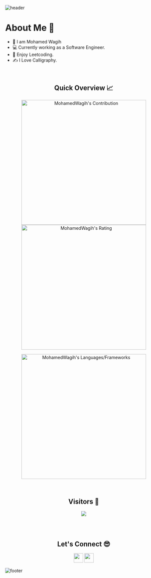 ![header](https://capsule-render.vercel.app/api?type=waving&color=gradient&height=280&section=header&text=Hi%20there%20%F0%9F%91%8B&fontSize=90)

<!--
**MohamedWagih/MohamedWagih** is a ✨ _special_ ✨ repository because its `README.md` (this file) appears on your GitHub profile.

Here are some ideas to get you started:

- 🔭 I’m currently working on
- 🌱 I’m currently learning ...
- 👯 I’m looking to collaborate on ...
- 🤔 I’m looking for help with ...
- 💬 Ask me about ...
- 📫 How to reach me: ...
- 😄 Pronouns: ...
- ⚡ Fun fact: ...
-->
<h1>About Me 📌</h1>

- 👋 I am Mohamed Wagih
- 💻 Currently working as a Software Engineer.
- 🌱 Enjoy Leetcoding.
- ✍ I Love Calligraphy.
<!--
- 💁‍♂️ I also worked as .Net Fullstack developer
- ⚡ Fun fact: Sometimes I LOVE to code 24/7
-->
<br />

<h2 align="center">Quick Overview 📈</h2>
  
  <p align = "center">
 
</p>

<p align = "center">
  <img src = "https://github-readme-stats.vercel.app/api?username=MohamedWagih&count_private=true&theme=dracula&hide_border=true" alt = "MohamedWagih's Contribution" width = 400 >
  <img src = "https://github-readme-streak-stats.herokuapp.com?user=MohamedWagih&count_private=true&theme=dracula&hide_border=true" alt = "MohamedWagih's Rating" width = 400 >

</p>

<p align = "center">

 <img src = "https://github-readme-stats.vercel.app/api/top-langs?username=MohamedWagih&show_icons=true&count_private=true&locale=en&layout=compact&langs_count=10&hide_border=true&bg_color=282A36&title_color=DD6387&text_color=fff&icon_color=fff" alt = "MohamedWagih's Languages/Frameworks" width = 400 />
</p>

<br />
<h2 align="center">Visitors 👀</h2>
<div align="center" >
  <img src="https://profile-counter.glitch.me/MohamedWagih/count.svg"></img>
</div>

<br /><br />

<h2 align="center">Let's Connect 😎</h2>
<p align="center">
  <a href = "mailto:mohamed0wagih@gmail.com"><img src = "https://img.shields.io/badge/Gmail-D14836?style=for-the-badge&logo=gmail&logoColor=white" height = 30></a>
  <a href = "https://www.linkedin.com/in/mohamed-wagih1996"><img src = "https://img.shields.io/badge/LinkedIn-0077B5?style=for-the-badge&logo=linkedin&logoColor=white"     height = 30></a>
 
</p>

![footer](https://capsule-render.vercel.app/api?type=waving&color=gradient&height=150&section=footer)
